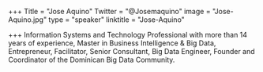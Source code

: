 ﻿+++
Title = "Jose Aquino"
Twitter = "@Josemaquino"
image = "Jose-Aquino.jpg"
type = "speaker"
linktitle = "Jose-Aquino"

+++
Information Systems and Technology Professional with more than 14 years of experience, Master in Business Intelligence & Big Data, Entrepreneur, Facilitator, Senior Consultant, Big Data Engineer, Founder and Coordinator of the Dominican Big Data Community.
